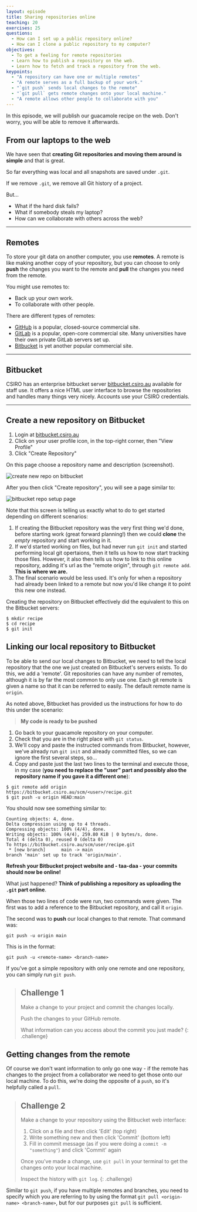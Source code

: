 ```yaml
---
layout: episode
title: Sharing repositories online
teaching: 20
exercises: 25
questions:
  - How can I set up a public repository online?
  - How can I clone a public repository to my computer?
objectives:
  - To get a feeling for remote repositories 
  - Learn how to publish a repository on the web.
  - Learn how to fetch and track a repository from the web.
keypoints:
  - "A repository can have one or multiple remotes"
  - "A remote serves as a full backup of your work."
  - "`git push` sends local changes to the remote"
  - "`git pull` gets remote changes onto your local machine."
  - "A remote allows other people to collaborate with you"
---
```


In this episode, we will publish our guacamole recipe on the web. Don't worry, you will be able
to remove it afterwards.


## From our laptops to the web

We have seen that **creating Git repositories and moving them around is
simple** and that is great.

So far everything was local and all snapshots are saved under `.git`.

If we remove `.git`, we remove all Git history of a project.

But...
- What if the hard disk fails?
- What if somebody steals my laptop?
- How can we collaborate with others across the web?

---

## Remotes

To store your git data on another computer, you use **remotes**.  A
remote is like making another copy of your repository, but you can choose to only
**push** the changes you want to the remote and **pull** the changes you need
from the remote.

You might use remotes to:
- Back up your own work.
- To collaborate with other people.

There are different types of remotes:
- [GitHub](https://github.com) is a popular, closed-source commercial site.
- [GitLab](https://about.gitlab.com) is a popular, open-core
  commercial site.  Many universities have their own private GitLab servers
  set up.
- [Bitbucket](https://bitbucket.org) is yet another popular commercial site.

---

## Bitbucket

CSIRO has an enterprise bitbucket server [bitbucket.csiro.au](bitbucket.csiro.au) 
available for staff use. It offers a nice HTML user interface to browse the repositories 
and handles many things very nicely. Accounts use your CSIRO credentials. 

---

## Create a new repository on Bitbucket

1. Login at [bitbucket.csiro.au](bitbucket.csiro.au) 
2. Click on your user profile icon, in the top-right corner, then "View Profile"
3. Click "Create Repository"

On this page choose a repository name and description (screenshot).

![create new repo on bitbucket](../fig/bitbucket/create.png)
  

After you then click "Create repository", you will see a page similar to:

![bitbucket repo setup page](../fig/bitbucket/init.png)  
  
Note that this screen is telling us exactly what to do to get started depending on different scenarios:
1. If creating the Bitbucket repository was the very first thing we'd done, before starting work (great
forward planning!) then we could **clone** the *empty* repository and start working in it. 
2. If we'd started working on files, but had never run `git init` and started performing local git 
opertaions, then it tells us how to now start tracking those files. However, it also then tells us how 
to link to this online repository, adding it's url as the "remote origin", through `git remote add`. 
**This is where we are.** 
3. The final scenario would be less used. It's only for when a repository had already been linked to a remote
but now you'd like change it to point this new one instead.  
  
Creating the repository on Bitbucket effectively did the equivalent to this on the Bitbucket servers:  

```
$ mkdir recipe 
$ cd recipe
$ git init
```


## Linking our local repository to Bitbucket

To be able to send our local changes to Bitbucket, we need to tell the local repository that the one we just 
created on Bitbucket's servers exists. To do this, we add a 'remote'. Git repositories can have any number of 
remotes, although it is by far the most common to only use one. Each git remote is given a name so that it can 
be referred to easily. The default remote name is `origin`.

As noted above, Bitbucket has provided us the instructions for how to do this under the scenario:

> **My code is ready to be pushed**

1. Go back to your guacamole repository on your computer.
2. Check that you are in the right place with `git status`.
3. We'll copy and paste the instructed commands from Bitbucket, however, we've already run `git init` and
already committed files, so we can ignore the first several steps, so...
3. Copy and paste just the last two lines to the terminal and execute those, in my case (**you
  need to replace the "user" part and possibly also the repository name if you gave it a different one**):

```shell
$ git remote add origin https://bitbucket.csiro.au/scm/<user>/recipe.git
$ git push -u origin HEAD:main
```

You should now see something similar to:

```
Counting objects: 4, done.
Delta compression using up to 4 threads.
Compressing objects: 100% (4/4), done.
Writing objects: 100% (4/4), 259.80 KiB | 0 bytes/s, done.
Total 4 (delta 0), reused 0 (delta 0)
To https://bitbucket.csiro.au/scm/user/recipe.git
 * [new branch]      main -> main
branch 'main' set up to track 'origin/main'.
```

**Refresh your Bitbucket project website and - taa-daa - your commits should now be
online!**

What just happened? **Think of publishing a repository as uploading the `.git` part online**.

When those two lines of code were run, two commands were given. The first was to add a reference to the 
Bitbucket repository, and call it `origin`.

The second was to **push** our local changes to that remote. That command was:

```
git push -u origin main
```

This is in the format:

```
git push -u <remote-name> <branch-name>
```

If you've got a simple repository with only one remote and one repository, you can simply run `git push`.


> ## Challenge 1
>
> Make a change to your project and commit the changes locally. 
>
> Push the changes to your GitHub remote.
> 
> What information can you access about the commit you just made?
{: .challenge}

## Getting changes from the remote

Of course we don't want information to only go one way - if the remote has changes to the project from a collaborator 
we need to get those onto our local machine. To do this, we're doing the opposite of a `push`, so it's helpfully 
called a `pull`.

> ## Challenge 2
> 
> Make a change to your repository using the Bitbucket web interface: 
> 1. Click on a file and then click 'Edit' (top right)
> 2. Write something new and then click 'Commit' (bottom left)
> 3. Fill in commit message (as if you were doing a `commit -m "something"`) and click 'Commit' again
>
> Once you've made a change, use `git pull` in your terminal to get the changes onto your local machine.
>
> Inspect the history with `git log`.
{: .challenge}


Similar to `git push`, if you have multiple remotes and branches, you need to specify which you are referring 
to by using the format `git pull <origin-name> <branch-name>`, but for our purposes `git pull` is sufficient.
